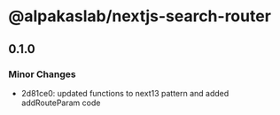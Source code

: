 # @alpakaslab/nextjs-search-router

## 0.1.0

### Minor Changes

- 2d81ce0: updated functions to next13 pattern and added addRouteParam code
